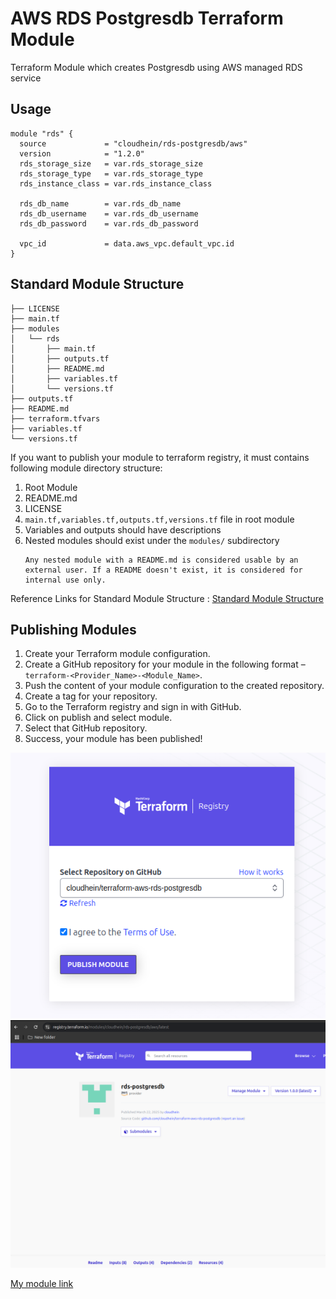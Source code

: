 # AWS RDS Postgresdb Terraform Module
Terraform Module which creates Postgresdb using AWS managed RDS service

## Usage

```hcl
module "rds" {
  source             = "cloudhein/rds-postgresdb/aws"
  version            = "1.2.0"
  rds_storage_size   = var.rds_storage_size
  rds_storage_type   = var.rds_storage_type
  rds_instance_class = var.rds_instance_class

  rds_db_name        = var.rds_db_name
  rds_db_username    = var.rds_db_username
  rds_db_password    = var.rds_db_password

  vpc_id             = data.aws_vpc.default_vpc.id
}
```

## Standard Module Structure
```
├── LICENSE
├── main.tf
├── modules
│   └── rds
│       ├── main.tf
│       ├── outputs.tf
│       ├── README.md
│       ├── variables.tf
│       └── versions.tf
├── outputs.tf
├── README.md
├── terraform.tfvars
├── variables.tf
└── versions.tf
```
If you want to publish your module to terraform registry, it must contains following module directory structure:
1. Root Module
2. README.md
3. LICENSE
4. `main.tf,variables.tf,outputs.tf,versions.tf` file in root module
5. Variables and outputs should have descriptions
6. Nested modules should exist under the `modules/` subdirectory
   ```
   Any nested module with a README.md is considered usable by an external user. If a README doesn't exist, it is considered for internal use only.
   ```

Reference Links for Standard Module Structure : [Standard Module Structure](https://developer.hashicorp.com/terraform/language/modules/develop/structure)

## Publishing Modules
1. Create your Terraform module configuration.
2. Create a GitHub repository for your module in the following format – `terraform-<Provider_Name>-<Module_Name>`.
3. Push the content of your module configuration to the created repository.
4. Create a tag for your repository.
5. Go to the Terraform registry and sign in with GitHub.
6. Click on publish and select module.
7. Select that GitHub repository.
8. Success, your module has been published!

![alt text](images/01.png)
![alt text](images/02.png)


[My module link](https://registry.terraform.io/modules/cloudhein/rds-postgresdb/aws/latest)

